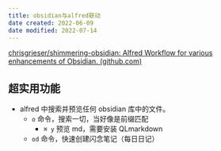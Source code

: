 ```yaml
---
title: obsidian与alfred联动
date created: 2022-06-09
date modified: 2022-07-14
---
```


[chrisgrieser/shimmering-obsidian: Alfred Workflow for various enhancements of Obsidian. (github.com)](https://github.com/chrisgrieser/shimmering-obsidian)

## 超实用功能

- alfred 中搜索并预览任何 obsidian 库中的文件。
	- `o` 命令，搜索一切，当好像是前缀匹配
		- `⌘ y` 预览 md，需要安装 QLmarkdown
	- `od` 命令，快速创建闪念笔记（每日日记）
